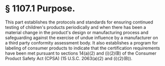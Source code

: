 # § 1107.1   Purpose.

This part establishes the protocols and standards for ensuring continued testing of children's products periodically and when there has been a material change in the product's design or manufacturing process and safeguarding against the exercise of undue influence by a manufacturer on a third party conformity assessment body. It also establishes a program for labeling of consumer products to indicate that the certification requirements have been met pursuant to sections 14(a)(2) and (i)(2)(B) of the Consumer Product Safety Act (CPSA) (15 U.S.C. 2063(a)(2) and (i)(2)(B)).




